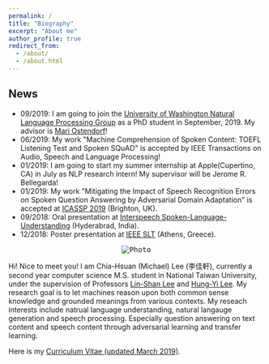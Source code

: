 ```yaml
---
permalink: /
title: "Biography"
excerpt: "About me"
author_profile: true
redirect_from: 
  - /about/
  - /about.html
---
```


## News
- 09/2019: I am going to join the [University of Washington Natural Language
  Processing Group](https://nlp.washington.edu/) as a PhD student in September, 2019. My advisor is [Mari Ostendorf](http://ssli.ee.washington.edu/people/mo/)!
- 06/2019: My work "Machine Comprehension of Spoken Content: TOEFL Listening Test and Spoken SQuAD" is accepted by IEEE Transactions on Audio, Speech and Language Processing!
- 01/2019: I am going to start my summer internship at Apple(Cupertino, CA) in
  July as NLP research intern! My supervisor will be Jerome R. Bellegarda!
- 01/2019: My work "Mitigating the Impact of Speech Recognition Errors on Spoken Question Answering by Adversarial Domain Adaptation" is accepted at [ICASSP 2019](https://2019.ieeeicassp.org/) (Brighton, UK). 
- 09/2018: Oral presentation at [Interspeech Spoken-Language-Understanding](http://interspeech2018.org/index.html) (Hyderabrad, India). 
- 12/2018: Poster presentation at [IEEE SLT](http://www.slt2018.org/) (Athens, Greece).

<p align="center">
  <kbd><img src="https://chiahsuan156.github.io/images/photontu1600.jpg" alt="Photo"/></kbd>
</p>


Hi! Nice to meet you!
I am Chia-Hsuan (Michael) Lee (李佳軒), currently a second year computer science M.S. student in National Taiwan University, under the supervision of Professors [Lin-Shan Lee](http://speech.ee.ntu.edu.tw/previous_version/lslNew.htm) and [Hung-Yi Lee](http://speech.ee.ntu.edu.tw/~tlkagk/). My research goal is to let machines reason upon both common sense knowledge and grounded meanings from various contexts. My reseach interests include natrual language understanding, natural langauge generation and speech processing. Especially question answering on text content and speech content through adversarial learning and transfer learning.

Here is my [Curriculum Vitae (updated March 2019)](https://drive.google.com/file/d/1MS2PEbdF68RmOpt45b_G61RwE7ERu-e-/view?usp=sharing).
